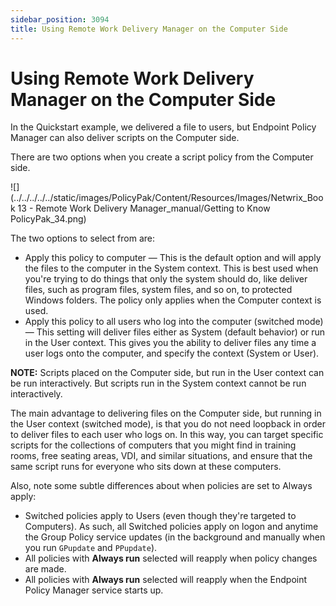 ```yaml
---
sidebar_position: 3094
title: Using Remote Work Delivery Manager on the Computer Side
---
```


# Using Remote Work Delivery Manager on the Computer Side

In the Quickstart example, we delivered a file to users, but Endpoint Policy Manager can also deliver scripts on the Computer side.

There are two options when you create a script policy from the Computer side.

![](../../../../../static/images/PolicyPak/Content/Resources/Images/Netwrix_Book 13 - Remote Work Delivery Manager_manual/Getting to Know PolicyPak_34.png)

The two options to select from are:

* Apply this policy to computer — This is the default option and will apply the files to the computer in the System context. This is best used when you're trying to do things that only the system should do, like deliver files, such as program files, system files, and so on, to protected Windows folders. The policy only applies when the Computer context is used.
* Apply this policy to all users who log into the computer (switched mode) — This setting will deliver files either as System (default behavior) or run in the User context. This gives you the ability to deliver files any time a user logs onto the computer, and specify the context (System or User).

**NOTE:** Scripts placed on the Computer side, but run in the User context can be run interactively. But scripts run in the System context cannot be run interactively.

The main advantage to delivering files on the Computer side, but running in the User context (switched mode), is that you do not need loopback in order to deliver files to each user who logs on. In this way, you can target specific scripts for the collections of computers that you might find in training rooms, free seating areas, VDI, and similar situations, and ensure that the same script runs for everyone who sits down at these computers.

Also, note some subtle differences about when policies are set to Always apply:

* Switched policies apply to Users (even though they're targeted to Computers). As such, all Switched policies apply on logon and anytime the Group Policy service updates (in the background and manually when you run `GPupdate` and `PPupdate`).
* All policies with **Always run** selected will reapply when policy changes are made.
* All policies with **Always run** selected will reapply when the Endpoint Policy Manager service starts up.